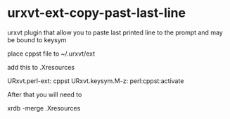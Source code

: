 # urxvt-ext-copy-past-last-line
urxvt plugin that allow you to paste last printed line to the prompt and may be bound to keysym

place cppst file to ~/.urxvt/ext

add this to .Xresources

  URxvt.perl-ext: cppst
  URxvt.keysym.M-z: perl:cppst:activate


After that you will need to 

  xrdb -merge .Xresources


